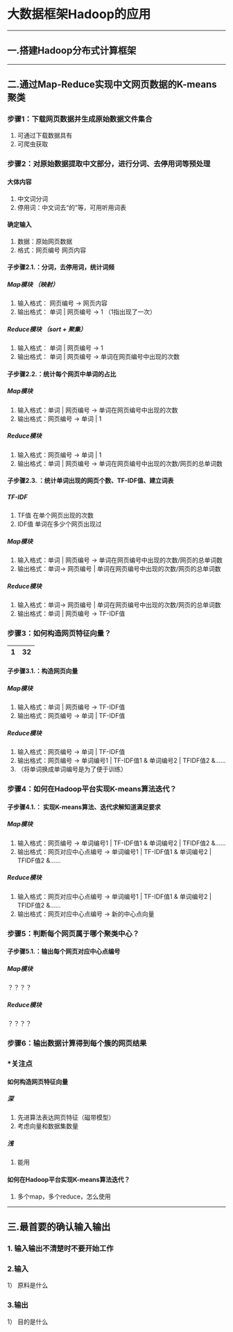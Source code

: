 # 大数据框架Hadoop的应用
***

## 一.搭建Hadoop分布式计算框架
***

## 二.通过Map-Reduce实现中文网页数据的K-means聚类
### 步骤1：下载网页数据并生成原始数据文件集合
1. 可通过下载数据具有
2. 可爬虫获取

### 步骤2：对原始数据提取中文部分，进行分词、去停用词等预处理
#### 大体内容
1. 中文词分词
2. 停用词：中文词去“的”等，可用听用词表

#### 确定输入
1. 数据：原始网页数据
2. 格式：网页编号 网页内容

#### 子步骤2.1.：分词，去停用词，统计词频
##### Map模块 （映射）
1. 输入格式： 网页编号 -> 网页内容
2. 输出格式： 单词 | 网页编号 -> 1 （1指出现了一次）

##### Reduce模块 （sort + 聚集）
1. 输入格式： 单词 | 网页编号 -> 1
2. 输出格式： 单词 | 网页编号 -> 单词在网页编号中出现的次数

#### 子步骤2.2.：统计每个网页中单词的占比
##### Map模块
1. 输入格式：单词 | 网页编号 -> 单词在网页编号中出现的次数
2. 输出格式：网页编号 -> 单词 | 1

##### Reduce模块
1. 输入格式：网页编号 -> 单词 | 1
2. 输出格式：单词 | 网页编号 -> 单词在网页编号中出现的次数/网页的总单词数

#### 子步骤2.3. ：统计单词出现的网页个数、TF-IDF值、建立词表

##### TF-IDF
1. TF值
在单个网页出现的次数
2. IDF值
单词在多少个网页出现过

##### Map模块
1. 输入格式：单词 | 网页编号 -> 单词在网页编号中出现的次数/网页的总单词数
2. 输出格式：单词-> 网页编号 | 单词在网页编号中出现的次数/网页的总单词数

##### Reduce模块
1. 输入格式：单词-> 网页编号 | 单词在网页编号中出现的次数/网页的总单词数
2. 输出格式：单词 | 网页编号 -> TF-IDF值
 
### 步骤3：如何构造网页特征向量？

|1|32|
|:--|:--|

#### 子步骤3.1.：构造网页向量
##### Map模块
1. 输入格式：单词 | 网页编号 -> TF-IDF值
2. 输出格式：网页编号 -> 单词 | TF-IDF值

##### Reduce模块
1. 输入格式：网页编号 -> 单词 | TF-IDF值
2. 输出格式：网页编号 -> 单词编号1 | TF-IDF值1 & 单词编号2 | TFIDF值2 &......
3. （将单词换成单词编号是为了便于训练）


### 步骤4：如何在Hadoop平台实现K-means算法迭代？

#### 子步骤4.1.： 实现K-means算法、迭代求解知道满足要求
##### Map模块
1. 输入格式：网页编号 -> 单词编号1 | TF-IDF值1 & 单词编号2 | TFIDF值2 &......
2. 输出格式：网页对应中心点编号 -> 单词编号1 | TF-IDF值1 & 单词编号2 | TFIDF值2 &......
##### Reduce模块
1. 输入格式：网页对应中心点编号 -> 单词编号1 | TF-IDF值1 & 单词编号2 | TFIDF值2 &......
2. 输出格式：网页对应中心点编号 -> 新的中心点向量

### 步骤5：判断每个网页属于哪个聚类中心？

#### 子步骤5.1.：输出每个网页对应中心点编号
##### Map模块
？？？？
##### Reduce模块
？？？？

### 步骤6：输出数据计算得到每个簇的网页结果

### *关注点
#### 如何构造网页特征向量
##### 深
1. 先进算法表达网页特征（磁带模型）
2. 考虑向量和数据集数量
##### 浅
1. 能用
#### 如何在Hadoop平台实现K-means算法迭代？
1. 多个map，多个reduce，怎么使用

***
## 三.最首要的确认输入输出
### 1. 输入输出不清楚时不要开始工作
### 2.输入
1） 原料是什么

### 3.输出
1） 目的是什么
